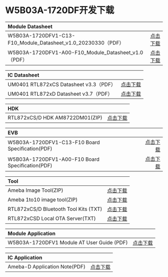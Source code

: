 
# W5B03A-1720DF开发下载




|    Module Datasheet    |      |
|:-------|------:|
| W5B03A-1720DFV1-C13-F10_Module_Datasheet_v1.0_20230330（PDF）| [点击下载](../../assets/download/8720df/W5B03A-1720DFV1-C13-F10_Board_Specification_v1.0_20230329.pdf) |
| W5B03A-1720DFV1-A00-F10_Module_Datasheet_v1.0（PDF）| [点击下载](../../assets/download/8720df/W5B03A-1720DFV1-A00-F10_Module_Datasheet_v1.0.pdf) |



|    IC Datasheet    |      |
|:-------|------:|
| UM0401 RTL872xCS Datasheet v3.3（PDF） | [点击下载](../../assets/download/8720df/UM0401-RTL872xCS-Datasheet-v3.3.pdf) |
| UM0401 RTL872xD Datasheet v3.7（PDF） | [点击下载](../../assets/download/8720df/UM0401-RTL872xD-Datasheet-v3.7.pdf) |


|   HDK     |      |
|:-------|------:|
| RTL872xCS/D HDK AM8722DM01(ZIP) | [点击下载](../../assets/download/8720df/HDK-AM8722DM01-6V2-wi-lpf.zip) |

<!-- |    SDK    |      |
|:-------|------:|
| AmebaD SDK(ZIP) | [点击下载](../../assets/download/8720df/sdk-amebad_v6.2d-RC.zip) | -->




|    EVB    |      |
|:-------|------:|
| W5B03A-1720DFV1-C13-F10 Board Specification(PDF) | [点击下载](../../assets/download/8720df/W5B03A-1720DFV1-C13-F10_Board_Specification_v1.0_20230329.pdf) |
| W5B03A-1720DFV1-A00-F10 Board Specification(PDF) | [点击下载](../../assets/download/8720df/W5B03A-1720DFV1-A00-F10_Board_Specification_v1.0.pdf) |



|    Tool    |      |
|:-------|------:|
| Ameba Image Tool(ZIP) | [点击下载](../../assets/download/8720df/Ameba-Image_Tool.zip) |
| Ameba 1to10 image tool(ZIP) | [点击下载](../../assets/download/8720df/ameba-1to10-image-tool-v2.3.zip) |
| RTL872xCS/D Bluetooth Tool Kits (TXT) | [点击下载](../../assets/download/8720df/RTL872xCSD-Bluetooth-Tool-Kits.txt) |
| RTL872xCSD Local OTA Server(TXT) | [点击下载](../../assets/download/8720df/RTL872xCSD-Local-OTA-Server.txt) |


|    Module Application    |      |
|:-------|------:|
| W5B03A-1720DFV1 Module AT User Guide (PDF) | [点击下载](../../assets/download/8720df/AT用户指南User-Guide-for-AT-command.pdf) |


|    IC Application    |      |
|:-------|------:|
| Ameba-D Application Note(PDF) | [点击下载](../../assets/download/8720df/AN0400-Ameba-D-Application-Note-v17.pdf) |



<!-- |    Module Certification    |      |
|:-------|------:|
|  | [点击下载](../../assets/download/8720df) |
|  | [点击下载](../../assets/download/8720df) |
|  | [点击下载](../../assets/download/8720df) |
|  | [点击下载](../../assets/download/8720df) |
|  | [点击下载](../../assets/download/8720df) |
|  | [点击下载](../../assets/download/8720df) |
|  | [点击下载](../../assets/download/8720df) |
|  | [点击下载](../../assets/download/8720df) |
|  | [点击下载](../../assets/download/8720df) | -->